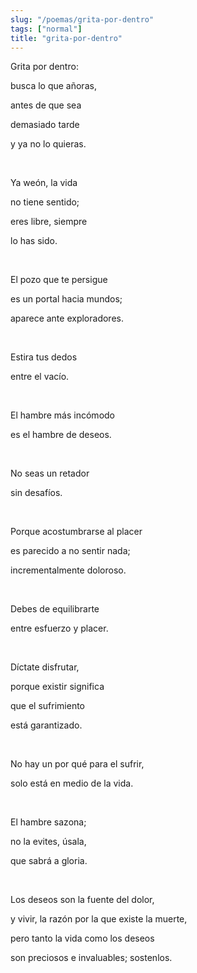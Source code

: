 ```yaml
---
slug: "/poemas/grita-por-dentro"
tags: ["normal"]
title: "grita-por-dentro"
---
```

Grita por dentro:

busca lo que añoras,

antes de que sea

demasiado tarde

y ya no lo quieras.

&nbsp;

Ya weón, la vida

no tiene sentido;

eres libre, siempre

lo has sido.

&nbsp;

El pozo que te persigue

es un portal hacia mundos;

aparece ante exploradores.

&nbsp;

Estira tus dedos 

entre el vacío.

&nbsp;

El hambre más incómodo

es el hambre de deseos.

&nbsp;

No seas un retador

sin desafíos.

&nbsp;

Porque acostumbrarse al placer

es parecido a no sentir nada;

incrementalmente doloroso.

&nbsp;

Debes de equilibrarte

entre esfuerzo y placer.

&nbsp;

Díctate disfrutar,

porque existir significa

que el sufrimiento

está garantizado.

&nbsp;

No hay un por qué para el sufrir,

solo está en medio de la vida.

&nbsp;

El hambre sazona;

no la evites, úsala,

que sabrá a gloria.

&nbsp;

Los deseos son la fuente del dolor,

y vivir, la razón por la que existe la muerte,

pero tanto la vida como los deseos

son preciosos e invaluables; sostenlos.